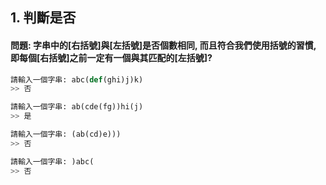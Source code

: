 ## 1. 判斷是否

#### 問題: 字串中的[右括號]與[左括號]是否個數相同, 而且符合我們使用括號的習慣, 即每個[右括號]之前一定有一個與其匹配的[左括號]?

``` python
請輸入一個字串: abc(def(ghi)j)k)
>> 否

請輸入一個字串: ab(cde(fg))hi(j)
>> 是

請輸入一個字串: (ab(cd)e)))
>> 否

請輸入一個字串: )abc(
>> 否
```

